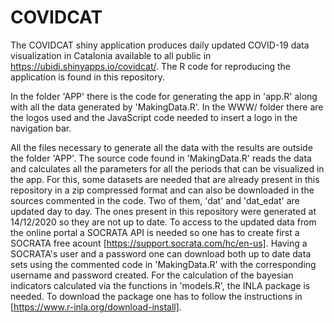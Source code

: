 # COVIDCAT

The COVIDCAT shiny application produces daily updated COVID-19 data visualization  in  Catalonia available to all public in https://ubidi.shinyapps.io/covidcat/. The R code for reproducing the application is found in this repository.

In the folder 'APP' there is the code for generating the app in 'app.R' along with all the data generated by 'MakingData.R'. In the WWW/ folder there are the logos used and the JavaScript code needed to insert a logo in the navigation bar.

All the files necessary to generate all the data with the results are outside the folder 'APP'. The source code found in 'MakingData.R' reads the data and calculates all the parameters for all the periods that can be visualized in the app. For this, some datasets are needed that are already present in this repository in a zip compressed format and can also be downloaded in the sources commented in the code. Two of them, 'dat' and 'dat_edat' are updated day to day. The ones present in this repository were generated at 14/12/2020 so they are not up to date. To access to the updated data from the online portal a SOCRATA API is needed so one has to create first a SOCRATA free acount [https://support.socrata.com/hc/en-us]. Having a SOCRATA's user and a password one can download both up to date data sets using the commented code in 'MakingData.R' with the corresponding username and password created. For the calculation of the bayesian indicators calculated via the functions in 'models.R', the INLA package is needed. To download the package one has to follow the instructions in [https://www.r-inla.org/download-install].
